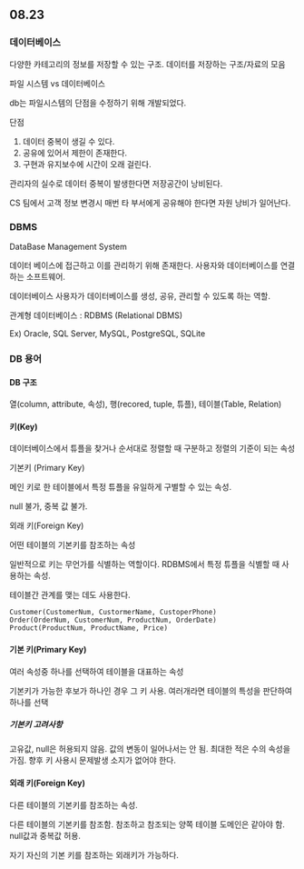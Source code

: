 ## 08.23





### 데이터베이스

다양한 카테고리의 정보를 저장할 수 있는 구조. 데이터를 저장하는 구조/자료의 모음

파일 시스템 vs 데이터베이스

db는 파일시스템의 단점을 수정하기 위해 개발되었다.

단점 

1. 데이터 중복이 생길 수 있다.
1. 공유에 있어서 제한이 존재한다.
1. 구현과 유지보수에 시간이 오래 걸린다.

관리자의 실수로 데이터 중복이 발생한다면 저장공간이 낭비된다.

CS 팀에서 고객 정보 변경시 매번 타 부서에게 공유해야 한다면 자원 낭비가 일어난다.



### DBMS

DataBase Management System

데이터 베이스에 접근하고 이를 관리하기 위해 존재한다. 사용자와 데이터베이스를 연결하는 소프트웨어.

데이터베이스 사용자가 데이터베이스를 생성, 공유, 관리할 수 있도록 하는 역할.

관계형 데이터베이스 : RDBMS (Relational DBMS)

Ex) Oracle, SQL Server, MySQL, PostgreSQL, SQLite



### DB 용어

#### DB 구조

열(column, attribute, 속성), 행(recored, tuple, 튜플), 테이블(Table, Relation)

#### 키(Key)

데이터베이스에서 튜플을 찾거나 순서대로 정렬할 때 구분하고 정렬의 기준이 되는 속성

기본키 (Primary Key)

메인 키로 한 테이블에서 특정 튜플을 유일하게 구별할 수 있는 속성.

null 불가, 중복 값 불가.

외래 키(Foreign Key)

어떤 테이블의 기본키를 참조하는 속성

일반적으로 키는 무언가를 식별하는 역할이다. RDBMS에서 특정 튜플을 식별할 때 사용하는 속성. 

테이블간 관계를 맺는 데도 사용한다.

```relation
Customer(CustomerNum, CustormerName, CustoperPhone)
Order(OrderNum, CustomerNum, ProductNum, OrderDate)
Product(ProductNum, ProductName, Price)
```

#### 기본 키(Primary Key)

여러 속성중 하나를 선택하여 테이블을 대표하는 속성

기본키가 가능한 후보가 하나인 경우 그 키 사용. 여러개라면 테이블의 특성을 판단하여 하나를 선택

##### 기본키 고려사항

고유값, null은 허용되지 않음. 값의 변동이 일어나서는 안 됨. 최대한 적은 수의 속성을 가짐. 향후 키 사용시 문제발생 소지가 없어야 한다.

#### 외래 키(Foreign Key)

다른 테이블의 기본키를 참조하는 속성.

다른 테이블의 기본키를 참조함. 참조하고 참조되는 양쪽 테이블 도메인은 같아야 함. null값과 중복값 허용.

자기 자신의 기본 키를 참조하는 외래키가 가능하다.









